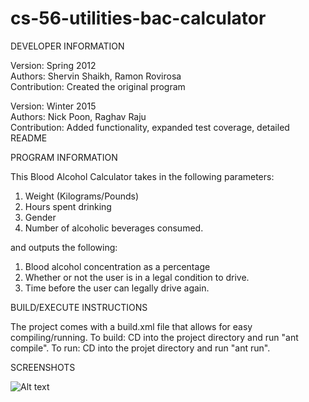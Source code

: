 # cs-56-utilities-bac-calculator

DEVELOPER INFORMATION  

Version: Spring 2012  
Authors: Shervin Shaikh, Ramon Rovirosa  
Contribution: Created the original program  

Version: Winter 2015  
Authors: Nick Poon, Raghav Raju  
Contribution: Added functionality, expanded test coverage, detailed README  

PROGRAM INFORMATION  

This Blood Alcohol Calculator takes in the following parameters:   

1. Weight (Kilograms/Pounds) 
2. Hours spent drinking 
3. Gender 
4. Number of alcoholic beverages consumed. 

and outputs the following: 

1. Blood alcohol concentration as a percentage 
2. Whether or not the user is in a legal condition to drive. 
3. Time before the user can legally drive again. 

BUILD/EXECUTE INSTRUCTIONS 

The project comes with a build.xml file that allows for easy compiling/running. 
To build: CD into the project directory and run "ant compile". 
To run: CD into the projet directory and run "ant run". 

SCREENSHOTS  

![Alt text](https://raw.githubusercontent.com/nickkpoon/cs56-utilities-bac-calculator/master/screenshot.jpg "A preview of the program")


